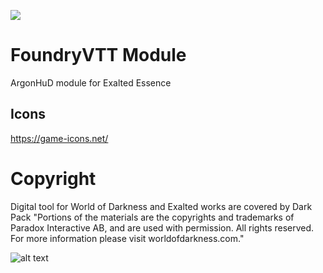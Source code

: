 ![](https://img.shields.io/badge/Foundry-v13-informational)

# FoundryVTT Module

ArgonHuD module for Exalted Essence

## Icons

https://game-icons.net/

# Copyright
Digital tool for World of Darkness and Exalted works are covered by Dark Pack
"Portions of the materials are the copyrights and trademarks of Paradox Interactive AB, and are used with permission. All rights reserved. For more information please visit worldofdarkness.com."

![alt text](https://s3-eu-north-1.amazonaws.com/pdx-campaign-wp-data/uploads/sites/10/2021/10/05102936/darkpack_logo2-300x300.png)

